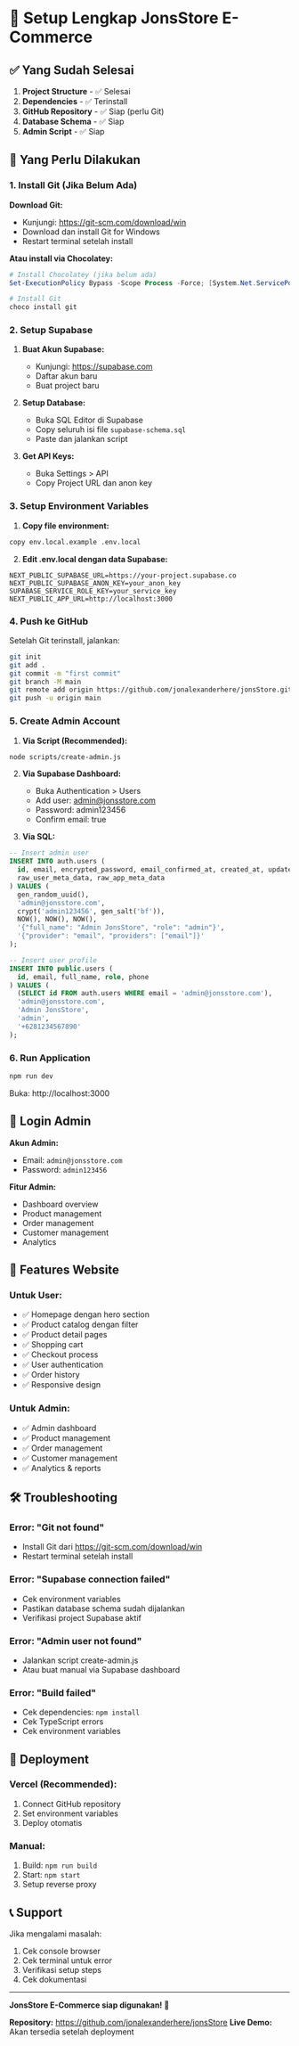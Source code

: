 # 🚀 Setup Lengkap JonsStore E-Commerce

## ✅ Yang Sudah Selesai

1. **Project Structure** - ✅ Selesai
2. **Dependencies** - ✅ Terinstall
3. **GitHub Repository** - ✅ Siap (perlu Git)
4. **Database Schema** - ✅ Siap
5. **Admin Script** - ✅ Siap

## 🔧 Yang Perlu Dilakukan

### 1. Install Git (Jika Belum Ada)

**Download Git:**
- Kunjungi: https://git-scm.com/download/win
- Download dan install Git for Windows
- Restart terminal setelah install

**Atau install via Chocolatey:**
```powershell
# Install Chocolatey (jika belum ada)
Set-ExecutionPolicy Bypass -Scope Process -Force; [System.Net.ServicePointManager]::SecurityProtocol = [System.Net.ServicePointManager]::SecurityProtocol -bor 3072; iex ((New-Object System.Net.WebClient).DownloadString('https://community.chocolatey.org/install.ps1'))

# Install Git
choco install git
```

### 2. Setup Supabase

1. **Buat Akun Supabase:**
   - Kunjungi: https://supabase.com
   - Daftar akun baru
   - Buat project baru

2. **Setup Database:**
   - Buka SQL Editor di Supabase
   - Copy seluruh isi file `supabase-schema.sql`
   - Paste dan jalankan script

3. **Get API Keys:**
   - Buka Settings > API
   - Copy Project URL dan anon key

### 3. Setup Environment Variables

1. **Copy file environment:**
```bash
copy env.local.example .env.local
```

2. **Edit .env.local dengan data Supabase:**
```env
NEXT_PUBLIC_SUPABASE_URL=https://your-project.supabase.co
NEXT_PUBLIC_SUPABASE_ANON_KEY=your_anon_key
SUPABASE_SERVICE_ROLE_KEY=your_service_key
NEXT_PUBLIC_APP_URL=http://localhost:3000
```

### 4. Push ke GitHub

Setelah Git terinstall, jalankan:

```bash
git init
git add .
git commit -m "first commit"
git branch -M main
git remote add origin https://github.com/jonalexanderhere/jonsStore.git
git push -u origin main
```

### 5. Create Admin Account

1. **Via Script (Recommended):**
```bash
node scripts/create-admin.js
```

2. **Via Supabase Dashboard:**
   - Buka Authentication > Users
   - Add user: admin@jonsstore.com
   - Password: admin123456
   - Confirm email: true

3. **Via SQL:**
```sql
-- Insert admin user
INSERT INTO auth.users (
  id, email, encrypted_password, email_confirmed_at, created_at, updated_at,
  raw_user_meta_data, raw_app_meta_data
) VALUES (
  gen_random_uuid(),
  'admin@jonsstore.com',
  crypt('admin123456', gen_salt('bf')),
  NOW(), NOW(), NOW(),
  '{"full_name": "Admin JonsStore", "role": "admin"}',
  '{"provider": "email", "providers": ["email"]}'
);

-- Insert user profile
INSERT INTO public.users (
  id, email, full_name, role, phone
) VALUES (
  (SELECT id FROM auth.users WHERE email = 'admin@jonsstore.com'),
  'admin@jonsstore.com',
  'Admin JonsStore',
  'admin',
  '+6281234567890'
);
```

### 6. Run Application

```bash
npm run dev
```

Buka: http://localhost:3000

## 🎯 Login Admin

**Akun Admin:**
- Email: `admin@jonsstore.com`
- Password: `admin123456`

**Fitur Admin:**
- Dashboard overview
- Product management
- Order management
- Customer management
- Analytics

## 📱 Features Website

### Untuk User:
- ✅ Homepage dengan hero section
- ✅ Product catalog dengan filter
- ✅ Product detail pages
- ✅ Shopping cart
- ✅ Checkout process
- ✅ User authentication
- ✅ Order history
- ✅ Responsive design

### Untuk Admin:
- ✅ Admin dashboard
- ✅ Product management
- ✅ Order management
- ✅ Customer management
- ✅ Analytics & reports

## 🛠️ Troubleshooting

### Error: "Git not found"
- Install Git dari https://git-scm.com/download/win
- Restart terminal setelah install

### Error: "Supabase connection failed"
- Cek environment variables
- Pastikan database schema sudah dijalankan
- Verifikasi project Supabase aktif

### Error: "Admin user not found"
- Jalankan script create-admin.js
- Atau buat manual via Supabase dashboard

### Error: "Build failed"
- Cek dependencies: `npm install`
- Cek TypeScript errors
- Cek environment variables

## 🚀 Deployment

### Vercel (Recommended):
1. Connect GitHub repository
2. Set environment variables
3. Deploy otomatis

### Manual:
1. Build: `npm run build`
2. Start: `npm start`
3. Setup reverse proxy

## 📞 Support

Jika mengalami masalah:
1. Cek console browser
2. Cek terminal untuk error
3. Verifikasi setup steps
4. Cek dokumentasi

---

**JonsStore E-Commerce siap digunakan! 🎉**

**Repository:** https://github.com/jonalexanderhere/jonsStore
**Live Demo:** Akan tersedia setelah deployment
